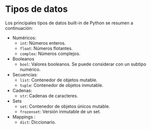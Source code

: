 # Tipos de datos

Los principales tipos de datos built-in de Python se resumen a continuación:

- Numéricos:
    - `int`: Números enteros.
    - `float`: Números flotantes.
    - `complex`: Números complejos.
- Booleanos
    - `bool`: Valores booleanos. Se puede considerar con un subtipo numérico.
- Secuencias:
    - `list`: Contenedor de objetos mutable.
    - `tuple`: Contenedor de objetos inmutable.
- Cadenas:
    - `str`: Cadenas de caracteres.
- Sets
    - `set`: Contenedor de objetos únicos mutable.
    - `frozenset`: Versión inmutable de un set.
- Mappings :
    - `dict`: Diccionario.